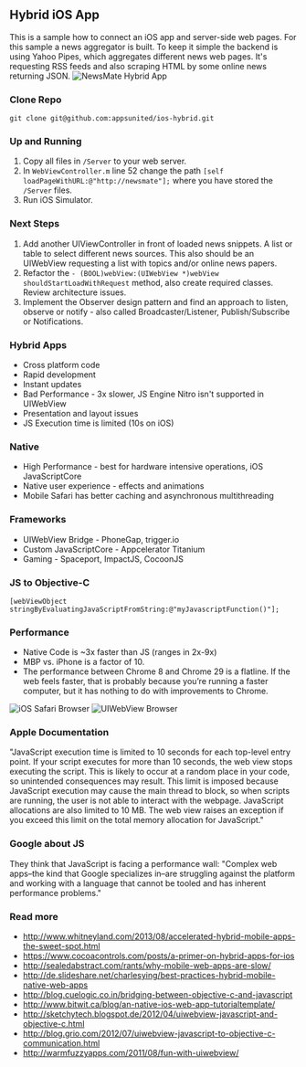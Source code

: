 ## Hybrid iOS App

This is a sample how to connect an iOS app and server-side web pages. For this sample a news aggregator is built. To keep it simple the backend is using Yahoo Pipes, which aggregates different news web pages. It's requesting RSS feeds and also scraping HTML by some online news returning JSON.
![NewsMate Hybrid App](https://raw.github.com/appsunited/ios-hybrid/master/Server/images/newsmate-screenshot.png "NewsMate Hybrid App")


### Clone Repo
```
git clone git@github.com:appsunited/ios-hybrid.git
```

### Up and Running
1. Copy all files in `/Server` to your web server.
2. In `WebViewController.m` line 52 change the path `[self loadPageWithURL:@"http://newsmate"];` where you have stored the `/Server` files.
3. Run iOS Simulator.


### Next Steps ###
1. Add another UIViewController in front of loaded news snippets. A list or table to select different news sources. This also should be an UIWebView requesting a list with topics and/or online news papers.
2. Refactor the `- (BOOL)webView:(UIWebView *)webView shouldStartLoadWithRequest` method, also create required classes. Review architecture issues.
3. Implement the Observer design pattern and find an approach to listen, observe or notify - also called Broadcaster/Listener, Publish/Subscribe or Notifications.


### Hybrid Apps ###
* Cross platform code
* Rapid development
* Instant updates
* Bad Performance - 3x slower, JS Engine Nitro isn't supported in UIWebView
* Presentation and layout issues
* JS Execution time is limited (10s on iOS)


### Native ###
* High Performance - best for hardware intensive operations, iOS JavaScriptCore
* Native user experience - effects and animations
* Mobile Safari has better caching and asynchronous multithreading


### Frameworks ###
* UIWebView Bridge - PhoneGap, trigger.io
* Custom JavaScriptCore - Appcelerator Titanium
* Gaming - Spaceport, ImpactJS, CocoonJS


### JS to Objective-C ###
```
[webViewObject stringByEvaluatingJavaScriptFromString:@"myJavascriptFunction()"];
```


### Performance ###
* Native Code is ~3x faster than JS (ranges in 2x-9x)
* MBP vs. iPhone is a factor of 10.
* The performance between Chrome 8 and Chrome 29 is a flatline. If the web feels faster, that is probably because you’re running a faster computer, but it has nothing to do with improvements to Chrome.

![iOS Safari Browser](https://raw.github.com/appsunited/ios-hybrid/master/Server/images/ios_safari_browser.png "iOS Safari Browser")
![UIWebView Browser](https://raw.github.com/appsunited/ios-hybrid/master/Server/images/ios_uiwebview_browser.png "UIWebView Browser")


### Apple Documentation ###
"JavaScript execution time is limited to 10 seconds for each top-level entry point. If your script executes for more than 10 seconds, the web view stops executing the script. This is likely to occur at a random place in your code, so unintended consequences may result. This limit is imposed because JavaScript execution may cause the main thread to block, so when scripts are running, the user is not able to interact with the webpage. JavaScript allocations are also limited to 10 MB. The web view raises an exception if you exceed this limit on the total memory allocation for JavaScript."


### Google about JS ###
They think that JavaScript is facing a performance wall:
"Complex web apps–the kind that Google specializes in–are struggling against the platform and working with a language that cannot be tooled and has inherent performance problems."


### Read more ###
* http://www.whitneyland.com/2013/08/accelerated-hybrid-mobile-apps-the-sweet-spot.html
* https://www.cocoacontrols.com/posts/a-primer-on-hybrid-apps-for-ios
* http://sealedabstract.com/rants/why-mobile-web-apps-are-slow/
* http://de.slideshare.net/charlesying/best-practices-hybrid-mobile-native-web-apps
* http://blog.cuelogic.co.in/bridging-between-objective-c-and-javascript
* http://www.bitwit.ca/blog/an-native-ios-web-app-tutorialtemplate/
* http://sketchytech.blogspot.de/2012/04/uiwebview-javascript-and-objective-c.html
* http://blog.grio.com/2012/07/uiwebview-javascript-to-objective-c-communication.html
* http://warmfuzzyapps.com/2011/08/fun-with-uiwebview/